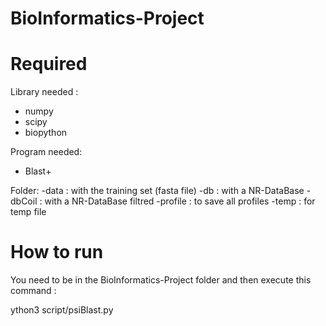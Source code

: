 # BioInformatics-Project

# Required

Library needed :
- numpy
- scipy
- biopython

Program needed:
- Blast+

Folder:
-data : with the training set (fasta file)
-db : with a NR-DataBase
-dbCoil : with a NR-DataBase filtred
-profile : to save all profiles
-temp : for temp file

# How to run

You need to be in the BioInformatics-Project folder and then execute this command :

ython3 script/psiBlast.py